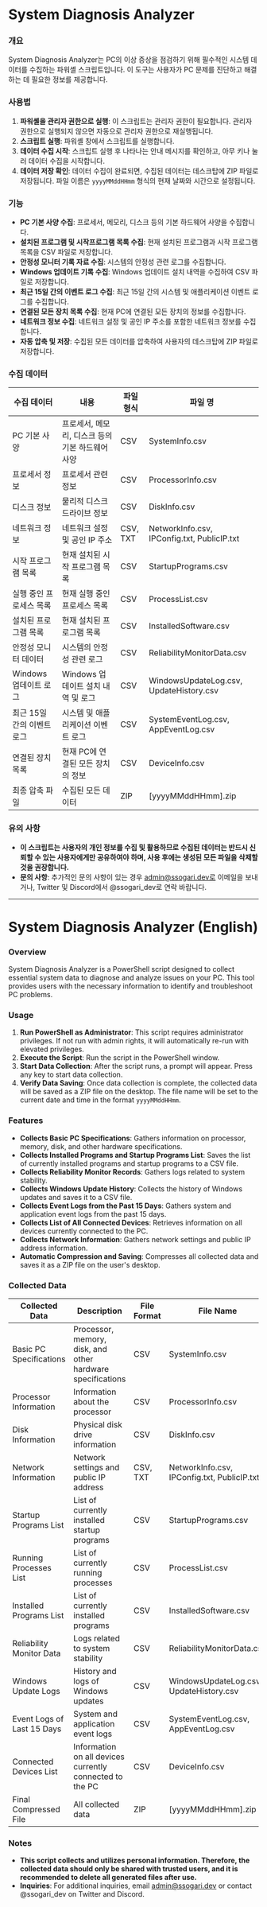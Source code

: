 # System Diagnosis Analyzer

### 개요
System Diagnosis Analyzer는 PC의 이상 증상을 점검하기 위해 필수적인 시스템 데이터를 수집하는 파워셸 스크립트입니다. 이 도구는 사용자가 PC 문제를 진단하고 해결하는 데 필요한 정보를 제공합니다.

### 사용법
1. **파워셸을 관리자 권한으로 실행**: 이 스크립트는 관리자 권한이 필요합니다. 관리자 권한으로 실행되지 않으면 자동으로 관리자 권한으로 재실행됩니다.
2. **스크립트 실행**: 파워셸 창에서 스크립트를 실행합니다.
3. **데이터 수집 시작**: 스크립트 실행 후 나타나는 안내 메시지를 확인하고, 아무 키나 눌러 데이터 수집을 시작합니다.
4. **데이터 저장 확인**: 데이터 수집이 완료되면, 수집된 데이터는 데스크탑에 ZIP 파일로 저장됩니다. 파일 이름은 `yyyyMMddHHmm` 형식의 현재 날짜와 시간으로 설정됩니다.

### 기능
- **PC 기본 사양 수집**: 프로세서, 메모리, 디스크 등의 기본 하드웨어 사양을 수집합니다.
- **설치된 프로그램 및 시작프로그램 목록 수집**: 현재 설치된 프로그램과 시작 프로그램 목록을 CSV 파일로 저장합니다.
- **안정성 모니터 기록 자료 수집**: 시스템의 안정성 관련 로그를 수집합니다.
- **Windows 업데이트 기록 수집**: Windows 업데이트 설치 내역을 수집하여 CSV 파일로 저장합니다.
- **최근 15일 간의 이벤트 로그 수집**: 최근 15일 간의 시스템 및 애플리케이션 이벤트 로그를 수집합니다.
- **연결된 모든 장치 목록 수집**: 현재 PC에 연결된 모든 장치의 정보를 수집합니다.
- **네트워크 정보 수집**: 네트워크 설정 및 공인 IP 주소를 포함한 네트워크 정보를 수집합니다.
- **자동 압축 및 저장**: 수집된 모든 데이터를 압축하여 사용자의 데스크탑에 ZIP 파일로 저장합니다.

### 수집 데이터

| 수집 데이터 | 내용 | 파일 형식 | 파일 명 |
|-------------|------|----------|---------|
| PC 기본 사양 | 프로세서, 메모리, 디스크 등의 기본 하드웨어 사양 | CSV | SystemInfo.csv |
| 프로세서 정보 | 프로세서 관련 정보 | CSV | ProcessorInfo.csv |
| 디스크 정보 | 물리적 디스크 드라이브 정보 | CSV | DiskInfo.csv |
| 네트워크 정보 | 네트워크 설정 및 공인 IP 주소 | CSV, TXT | NetworkInfo.csv, IPConfig.txt, PublicIP.txt |
| 시작 프로그램 목록 | 현재 설치된 시작 프로그램 목록 | CSV | StartupPrograms.csv |
| 실행 중인 프로세스 목록 | 현재 실행 중인 프로세스 목록 | CSV | ProcessList.csv |
| 설치된 프로그램 목록 | 현재 설치된 프로그램 목록 | CSV | InstalledSoftware.csv |
| 안정성 모니터 데이터 | 시스템의 안정성 관련 로그 | CSV | ReliabilityMonitorData.csv |
| Windows 업데이트 로그 | Windows 업데이트 설치 내역 및 로그 | CSV | WindowsUpdateLog.csv, UpdateHistory.csv |
| 최근 15일 간의 이벤트 로그 | 시스템 및 애플리케이션 이벤트 로그 | CSV | SystemEventLog.csv, AppEventLog.csv |
| 연결된 장치 목록 | 현재 PC에 연결된 모든 장치의 정보 | CSV | DeviceInfo.csv |
| 최종 압축 파일 | 수집된 모든 데이터 | ZIP | [yyyyMMddHHmm].zip |

### 유의 사항
- **이 스크립트는 사용자의 개인 정보를 수집 및 활용하므로 수집된 데이터는 반드시 신뢰할 수 있는 사용자에게만 공유하여야 하며, 사용 후에는 생성된 모든 파일을 삭제할 것을 권장합니다.**
- **문의 사항**: 추가적인 문의 사항이 있는 경우 admin@ssogari.dev로 이메일을 보내거나, Twitter 및 Discord에서 @ssogari_dev로 연락 바랍니다.

---
# System Diagnosis Analyzer (English)

### Overview
System Diagnosis Analyzer is a PowerShell script designed to collect essential system data to diagnose and analyze issues on your PC. This tool provides users with the necessary information to identify and troubleshoot PC problems.

### Usage
1. **Run PowerShell as Administrator**: This script requires administrator privileges. If not run with admin rights, it will automatically re-run with elevated privileges.
2. **Execute the Script**: Run the script in the PowerShell window.
3. **Start Data Collection**: After the script runs, a prompt will appear. Press any key to start data collection.
4. **Verify Data Saving**: Once data collection is complete, the collected data will be saved as a ZIP file on the desktop. The file name will be set to the current date and time in the format `yyyyMMddHHmm`.

### Features
- **Collects Basic PC Specifications**: Gathers information on processor, memory, disk, and other hardware specifications.
- **Collects Installed Programs and Startup Programs List**: Saves the list of currently installed programs and startup programs to a CSV file.
- **Collects Reliability Monitor Records**: Gathers logs related to system stability.
- **Collects Windows Update History**: Collects the history of Windows updates and saves it to a CSV file.
- **Collects Event Logs from the Past 15 Days**: Gathers system and application event logs from the past 15 days.
- **Collects List of All Connected Devices**: Retrieves information on all devices currently connected to the PC.
- **Collects Network Information**: Gathers network settings and public IP address information.
- **Automatic Compression and Saving**: Compresses all collected data and saves it as a ZIP file on the user's desktop.

### Collected Data

| Collected Data | Description | File Format | File Name |
|----------------|-------------|-------------|-----------|
| Basic PC Specifications | Processor, memory, disk, and other hardware specifications | CSV | SystemInfo.csv |
| Processor Information | Information about the processor | CSV | ProcessorInfo.csv |
| Disk Information | Physical disk drive information | CSV | DiskInfo.csv |
| Network Information | Network settings and public IP address | CSV, TXT | NetworkInfo.csv, IPConfig.txt, PublicIP.txt |
| Startup Programs List | List of currently installed startup programs | CSV | StartupPrograms.csv |
| Running Processes List | List of currently running processes | CSV | ProcessList.csv |
| Installed Programs List | List of currently installed programs | CSV | InstalledSoftware.csv |
| Reliability Monitor Data | Logs related to system stability | CSV | ReliabilityMonitorData.csv |
| Windows Update Logs | History and logs of Windows updates | CSV | WindowsUpdateLog.csv, UpdateHistory.csv |
| Event Logs of Last 15 Days | System and application event logs | CSV | SystemEventLog.csv, AppEventLog.csv |
| Connected Devices List | Information on all devices currently connected to the PC | CSV | DeviceInfo.csv |
| Final Compressed File | All collected data | ZIP | [yyyyMMddHHmm].zip |

### Notes
- **This script collects and utilizes personal information. Therefore, the collected data should only be shared with trusted users, and it is recommended to delete all generated files after use.**
- **Inquiries**: For additional inquiries, email admin@ssogari.dev or contact @ssogari_dev on Twitter and Discord.
